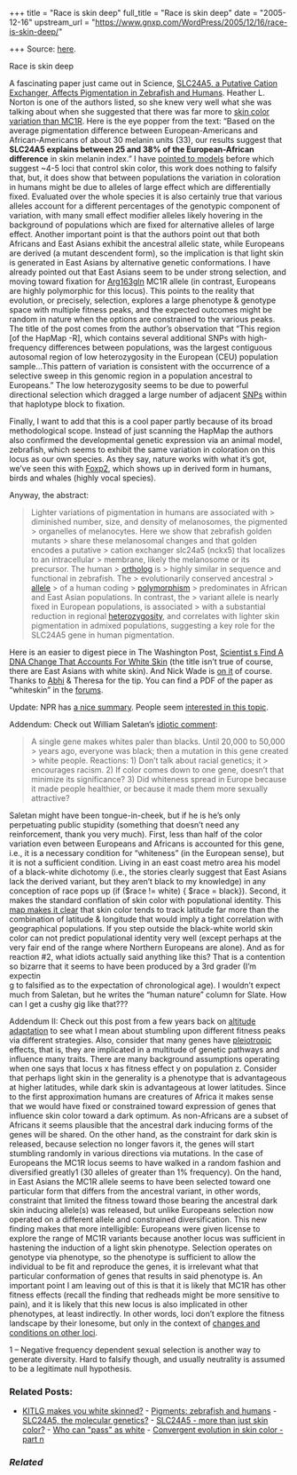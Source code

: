 +++
title = "Race is skin deep"
full_title = "Race is skin deep"
date = "2005-12-16"
upstream_url = "https://www.gnxp.com/WordPress/2005/12/16/race-is-skin-deep/"

+++
Source: [here](https://www.gnxp.com/WordPress/2005/12/16/race-is-skin-deep/).

Race is skin deep

A fascinating paper just came out in Science, [SLC24A5, a Putative Cation Exchanger, Affects Pigmentation in Zebrafish and Humans](http://www.sciencemag.org/cgi/content/short/310/5755/1782). Heather L. Norton is one of the authors listed, so she knew very well what she was talking about when she suggested that there was far more to [skin color variation than MC1R](https://www.gnxp.com/blog/2005/08/beyond-mc1r.php). Here is the eye popper from the text: “Based on the average pigmentation difference between European-Americans and African-Americans of about 30 melanin units (33), our results suggest that **SLC24A5 explains between 25 and 38% of the European-African difference** in skin melanin index.” I have [pointed to models](https://www.gnxp.com/blog/2005/12/skin-color-loci-older-work.php) before which suggest \~4-5 loci that control skin color, this work does nothing to falsify that, but, it does show that between populations the variation in coloration in humans might be due to alleles of large effect which are differentially fixed. Evaluated over the whole species it is also certainly true that various alleles account for a different percentages of the genotypic component of variation, with many small effect modifier alleles likely hovering in the background of populations which are fixed for alternative alleles of large effect. Another important point is that the authors point out that both Africans and East Asians exhibit the ancestral allelic state, while Europeans are derived (a mutant descendent form), so the implication is that light skin is generated in East Asians by alternative genetic conformations. I have already pointed out that East Asians seem to be under strong selection, and moving toward fixation for [Arg163gln](http://www.ncbi.nlm.nih.gov/entrez/query.fcgi?cmd=Retrieve&db=pubmed&dopt=Abstract&list_uids=11305330&query_hl=3) MC1R allele (in contrast, Europeans are highly polymorphic for this locus). This points to the reality that evolution, or precisely, selection, explores a large phenotype & genotype space with multiple fitness peaks, and the expected outcomes might be random in nature when the options are constrained to the various peaks. The title of the post comes from the author’s observation that “This region \[of the HapMap -R\], which contains several additional SNPs with high-frequency differences between populations, was the largest contiguous autosomal region of low heterozygosity in the European (CEU) population sample…This pattern of variation is consistent with the occurrence of a selective sweep in this genomic region in a population ancestral to Europeans.” The low heterozygosity seems to be due to powerful directional selection which dragged a large number of adjacent [SNPs](http://www.ncbi.nlm.nih.gov/About/primer/snps.html) within that haplotype block to fixation.

Finally, I want to add that this is a cool paper partly because of its broad methodological scope. Instead of just scanning the HapMap the authors also confirmed the developmental genetic expression via an animal model, zebrafish, which seems to exhibit the same variation in coloration on this locus as our own species. As they say, nature works with what it’s got, we’ve seen this with [Foxp2](https://www.gnxp.com/MT2/archives/002079.html), which shows up in derived form in humans, birds and whales (highly vocal species).

Anyway, the abstract:

> Lighter variations of pigmentation in humans are associated with > diminished number, size, and density of melanosomes, the pigmented > organelles of melanocytes. Here we show that zebrafish golden mutants > share these melanosomal changes and that golden encodes a putative > cation exchanger slc24a5 (nckx5) that localizes to an intracellular > membrane, likely the melanosome or its precursor. The human > [ortholog](http://dictionary.reference.com/search?q=ortholog) is > highly similar in sequence and functional in zebrafish. The > evolutionarily conserved ancestral > [allele](http://www.everythingbio.com/glos/definition.php?word=allele) > of a human coding > [polymorphism](http://www.biochem.northwestern.edu/holmgren/Glossary/Definitions/Def-P/polymorphism.html) > predominates in African and East Asian populations. In contrast, the > variant allele is nearly fixed in European populations, is associated > with a substantial reduction in regional [heterozygosity](http://dictionary.reference.com/search?q=heterozygosity), and correlates with lighter skin pigmentation in admixed populations, suggesting a key role for the SLC24A5 gene in human pigmentation.

Here is an easier to digest piece in The Washington Post, [Scientist s Find A DNA Change That Accounts For White Skin](http://www.washingtonpost.com/wp-dyn/content/article/2005/12/15/AR2005121501728_pf.html) (the title isn’t true of course, there are East Asians with white skin). And Nick Wade is [on it](http://www.nytimes.com/2005/12/16/science/16gene.html) of course. Thanks to [Abhi](http://www.sepiamutiny.com/sepia/) & Theresa for the tip. You can find a PDF of the paper as “whiteskin” in the [forums](http://groups.yahoo.com/group/gnxpforum/files/).

Update: NPR has [a nice summary](http://www.npr.org/templates/story/story.php?storyId=5055391). People seem [interested in this topic](https://news.google.com/news?hl=en&ned=us&amp;amp;amp;amp;amp;amp;amp;amp;amp;amp;amp;amp;ie=UTF-8&ncl=http://www.newsday.com/news/health/ny-hsskin164552610dec16,0,6304010.story%3Fcoll%3Dny-health-headlines).

Addendum: Check out William Saletan’s [idiotic comment](http://www.slate.com/id/2132067/):

> A single gene makes whites paler than blacks. Until 20,000 to 50,000 > years ago, everyone was black; then a mutation in this gene created > white people. Reactions: 1) Don’t talk about racial genetics; it > encourages racism. 2) If color comes down to one gene, doesn’t that minimize its significance? 3) Did whiteness spread in Europe because it made people healthier, or because it made them more sexually attractive?

Saletan might have been tongue-in-cheek, but if he is he’s only perpetuating public stupidity (something that doesn’t need any reinforcement, thank you very much). First, less than half of the color variation even between Europeans and Africans is accounted for this gene, i.e., it is a necessary condition for “whiteness” (in the European sense), but it is not a sufficient condition. Living in an east coast metro area his model of a black-white dichotomy (i.e., the stories clearly suggest that East Asians lack the derived variant, but they aren’t black to my knowledge) in any conception of race pops up (if (\$race != white) { \$race = black}). Second, it makes the standard conflation of skin color with populational identity. This [map makes it clear](http://biology.plosjournals.org/archive/1545-7885/1/1/figure/10.1371_journal.pbio.0000027.g002-L.jpg) that skin color tends to track latitude far more than the combination of latitude & longitude that would imply a tight correlation with geographical populations. If you step outside the black-white world skin color can not predict populational identity very well (except perhaps at the very fair end of the range where Northern Europeans are alone). And as for reaction \#2, what idiots actually said anything like this? That is a contention so bizarre that it seems to have been produced by a 3rd grader (I’m expectin  
g to falsified as to the expectation of chronological age). I wouldn’t expect much from Saletan, but he writes the “human nature” column for Slate. How can I get a cushy gig like that???

Addendum II: Check out this post from a few years back on [altitude adaptation](https://www.gnxp.com/MT2/archives/001868.html) to see what I mean about stumbling upon different fitness peaks via different strategies. Also, consider that many genes have [pleiotropic](http://dictionary.reference.com/search?q=pleiotropic) effects, that is, they are implicated in a multitude of genetic pathways and influence many traits. There are many background assumptions operating when one says that locus x has fitness effect y on population z. Consider that perhaps light skin in the generality is a phenotype that is advantageous at higher latitudes, while dark skin is advantageous at lower latitudes. Since to the first approximation humans are creatures of Africa it makes sense that we would have fixed or constrained toward expression of genes that influence skin color toward a dark optimum. As non-Africans are a subset of Africans it seems plausible that the ancestral dark inducing forms of the genes will be shared. On the other hand, as the constraint for dark skin is released, because selection no longer favors it, the genes will start stumbling randomly in various directions via mutations. In the case of Europeans the MC1R locus seems to have walked in a random fashion and diversified greatly1 (30 alleles of greater than 1% frequency). On the hand, in East Asians the MC1R allele seems to have been selected toward one particular form that differs from the ancestral variant, in other words, constraint that limited the fitness toward those bearing the ancestral dark skin inducing allele(s) was released, but unlike Europeans selection now operated on a different allele and constrained diversification. This new finding makes that more intelligible: Europeans were given license to explore the range of MC1R variants because another locus was sufficient in hastening the induction of a light skin phenotype. Selection operates on genotype via phenotype, so the phenotype is sufficient to allow the individual to be fit and reproduce the genes, it is irrelevant what that particular conformation of genes that results in said phenotype is. An important point I am leaving out of this is that it is likely that MC1R has other fitness effects (recall the finding that redheads might be more sensitive to pain), and it is likely that this new locus is also implicated in other phenotypes, at least indirectly. In other words, loci don’t explore the fitness landscape by their lonesome, but only in the context of [changes and conditions on other loci](https://www.gnxp.com/blog/2005/07/through-rugged-roads-of-gene-land.php).

1 – Negative frequency dependent sexual selection is another way to generate diversity. Hard to falsify though, and usually neutrality is assumed to be a legitimate null hypothesis.

### Related Posts:

- [KITLG makes you white
  skinned?](https://www.gnxp.com/WordPress/2007/12/13/kitlg-makes-you-white-skinned/) - [Pigments: zebrafish and
  humans](https://www.gnxp.com/WordPress/2009/01/14/pigments-zebrafish-and-humans/) - [SLC24A5, the molecular
  genetics?](https://www.gnxp.com/WordPress/2008/02/27/slc24a5-the-molecular-genetics/) - [SLC24A5 - more than just skin
  color?](https://www.gnxp.com/WordPress/2007/10/05/slc24a5-more-than-just-skin-color/) - [Who can "pass" as
  white](https://www.gnxp.com/WordPress/2009/05/15/who-can-pass-as-white/) - [Convergent evolution in skin color - part
  n](https://www.gnxp.com/WordPress/2006/12/31/convergent-evolution-in-skin-color-part-n/)

### *Related*

[](https://www.addtoany.com/add_to/facebook?linkurl=https%3A%2F%2Fwww.gnxp.com%2FWordPress%2F2005%2F12%2F16%2Frace-is-skin-deep%2F&linkname=Race%20is%20skin%20deep "Facebook")[](https://www.addtoany.com/add_to/twitter?linkurl=https%3A%2F%2Fwww.gnxp.com%2FWordPress%2F2005%2F12%2F16%2Frace-is-skin-deep%2F&linkname=Race%20is%20skin%20deep "Twitter")[](https://www.addtoany.com/add_to/email?linkurl=https%3A%2F%2Fwww.gnxp.com%2FWordPress%2F2005%2F12%2F16%2Frace-is-skin-deep%2F&linkname=Race%20is%20skin%20deep "Email")[](https://www.addtoany.com/share)
